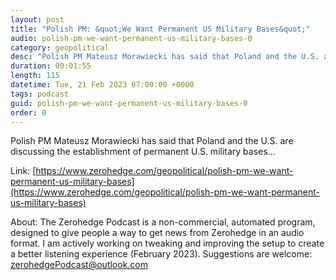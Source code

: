 ```yaml
---
layout: post
title: "Polish PM: &quot;We Want Permanent US Military Bases&quot;"
audio: polish-pm-we-want-permanent-us-military-bases-0
category: geopolitical
desc: "Polish PM Mateusz Morawiecki has said that Poland and the U.S. are discussing the establishment of permanent U.S. military bases..."
duration: 00:01:55
length: 115
datetime: Tue, 21 Feb 2023 07:00:00 +0000
tags: podcast
guid: polish-pm-we-want-permanent-us-military-bases-0
order: 0
---
```

Polish PM Mateusz Morawiecki has said that Poland and the U.S. are discussing the establishment of permanent U.S. military bases...

Link: [https://www.zerohedge.com/geopolitical/polish-pm-we-want-permanent-us-military-bases](https://www.zerohedge.com/geopolitical/polish-pm-we-want-permanent-us-military-bases)

About: The Zerohedge Podcast is a non-commercial, automated program, designed to give people a way to get news from Zerohedge in an audio format.  I am actively working on tweaking and improving the setup to create a better listening experience (February 2023).  Suggestions are welcome: [zerohedgePodcast@outlook.com](mailto:zerohedgePodcast@outlook.com)